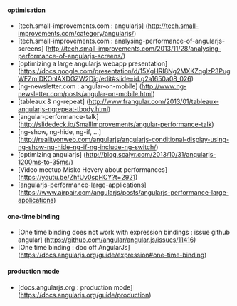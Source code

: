 #### optimisation
- [tech.small-improvements.com : angularjs] (http://tech.small-improvements.com/category/angularjs/)
- [tech.small-improvements.com : analysing-performance-of-angularjs-screens] (http://tech.small-improvements.com/2013/11/28/analysing-performance-of-angularjs-screens/)
- [optimizing a large angularjs webapp presentation] (https://docs.google.com/presentation/d/15XgHRI8Ng2MXKZqglzP3PugWFZmIDKOnlAXDGZW2Djg/edit#slide=id.g2a1650a08_026)
- [ng-newsletter.com : angular-on-mobile] (http://www.ng-newsletter.com/posts/angular-on-mobile.html)
- [tableaux & ng-repeat] (http://www.frangular.com/2013/01/tableaux-angularjs-ngrepeat-tbody.html)
- [angular-performance-talk] (http://slidedeck.io/SmallImprovements/angular-performance-talk)
- [ng-show, ng-hide, ng-if, ...] (http://realityonweb.com/angularjs/angularjs-conditional-display-using-ng-show-ng-hide-ng-if-ng-include-ng-switch/)
- [optimizing angularjs] (http://blog.scalyr.com/2013/10/31/angularjs-1200ms-to-35ms/)
- [Video meetup Misko Hevery about performances] (https://youtu.be/ZhfUv0spHCY?t=2921)
- [angularjs-performance-large-applications] (https://www.airpair.com/angularjs/posts/angularjs-performance-large-applications)

#### one-time binding
- [One time binding does not work with expression bindings : issue github angular] (https://github.com/angular/angular.js/issues/11416)
- [One time binding : doc off AngularJs] (https://docs.angularjs.org/guide/expression#one-time-binding)

#### production mode
- [docs.angularjs.org : production mode] (https://docs.angularjs.org/guide/production)
